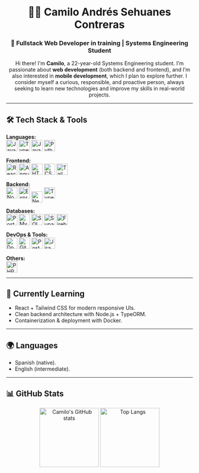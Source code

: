 <h1 align="center">👨‍💻 Camilo Andrés Sehuanes Contreras</h1>  

<h3 align="center">🚀 Fullstack Web Developer in training | Systems Engineering Student</h3>  

<p align="center">
Hi there! I'm <b>Camilo</b>, a 22-year-old Systems Engineering student.  
I’m passionate about <b>web development</b> (both backend and frontend), and I’m also interested in <b>mobile development</b>, which I plan to explore further.  
I consider myself a curious, responsible, and proactive person, always seeking to learn new technologies and improve my skills in real-world projects.  
</p>  

---

## 🛠️ Tech Stack & Tools  

**Languages:**  
<img src="https://cdn.jsdelivr.net/gh/devicons/devicon/icons/javascript/javascript-original.svg" alt="JavaScript" width="30" height="30"/> 
<img src="https://cdn.jsdelivr.net/gh/devicons/devicon/icons/typescript/typescript-original.svg" alt="TypeScript" width="30" height="30"/> 
<img src="https://cdn.jsdelivr.net/gh/devicons/devicon/icons/java/java-original.svg" alt="Java" width="30" height="30"/> 
<img src="https://cdn.jsdelivr.net/gh/devicons/devicon/icons/python/python-original.svg" alt="Python" width="30" height="30"/>  

**Frontend:**  
<img src="https://cdn.jsdelivr.net/gh/devicons/devicon/icons/react/react-original.svg" alt="React" width="30" height="30"/> 
<img src="https://cdn.jsdelivr.net/gh/devicons/devicon/icons/angularjs/angularjs-original.svg" alt="Angular" width="30" height="30"/> 
<img src="https://cdn.jsdelivr.net/gh/devicons/devicon/icons/html5/html5-original.svg" alt="HTML5" width="30" height="30"/> 
<img src="https://cdn.jsdelivr.net/gh/devicons/devicon/icons/css3/css3-original.svg" alt="CSS3" width="30" height="30"/> 
<img src="https://cdn.jsdelivr.net/gh/devicons/devicon/icons/tailwindcss/tailwindcss-original.svg" alt="Tailwind" width="30" height="30"/>  

**Backend:**  
<img src="https://cdn.jsdelivr.net/gh/devicons/devicon/icons/nodejs/nodejs-original.svg" alt="Node.js" width="30" height="30"/> 
<img src="https://img.icons8.com/ios/50/000000/express-js.png" alt="Express.js" width="30" height="30"/> 
<img src="https://cdn.simpleicons.org/nestjs/E0234E" alt="NestJS" width="30" height="30" style="vertical-align: middle;"/> 
<img src="https://avatars.githubusercontent.com/u/20165699?s=200&v=4" alt="TypeORM" width="30" height="30"/> 
 

**Databases:**  
<img src="https://cdn.jsdelivr.net/gh/devicons/devicon/icons/postgresql/postgresql-original.svg" alt="PostgreSQL" width="30" height="30"/> 
<img src="https://cdn.jsdelivr.net/gh/devicons/devicon/icons/mysql/mysql-original.svg" alt="MySQL" width="30" height="30"/> 
<img src="https://img.icons8.com/color/48/microsoft-sql-server.png" alt="SQL Server" width="30" height="30"/> 
<img src="https://cdn.simpleicons.org/supabase/3FCF8E" alt="Supabase" width="30" height="30"/> 
<img src="https://cdn.jsdelivr.net/gh/devicons/devicon/icons/firebase/firebase-plain.svg" alt="Firebase" width="30" height="30"/>  

**DevOps & Tools:**  
<img src="https://cdn.jsdelivr.net/gh/devicons/devicon/icons/docker/docker-original.svg" alt="Docker" width="30" height="30"/> 
<img src="https://cdn.jsdelivr.net/gh/devicons/devicon/icons/git/git-original.svg" alt="Git" width="30" height="30"/> 
<img src="https://cdn.jsdelivr.net/gh/devicons/devicon/icons/postman/postman-original.svg" alt="Postman" width="30" height="30"/> 
<img src="https://cdn.jsdelivr.net/gh/devicons/devicon/icons/jira/jira-original.svg" alt="Jira" width="30" height="30"/>  

**Others:**  
<img src="https://cdn.jsdelivr.net/gh/devicons/devicon/icons/php/php-original.svg" alt="PHP" width="30" height="30"/>  

---

## 🌱 Currently Learning  
- React + Tailwind CSS for modern responsive UIs.  
- Clean backend architecture with Node.js + TypeORM.  
- Containerization & deployment with Docker.  

---

## 🌍 Languages  
- Spanish (native).  
- English (intermediate).  

---

## 📊 GitHub Stats  

<div align="center">
  <img src="https://github-readme-stats.vercel.app/api?username=Camilo-ASC&show_icons=true&theme=tokyonight" alt="Camilo's GitHub stats" height="160"/>
  <img src="https://github-readme-stats.vercel.app/api/top-langs/?username=Camilo-ASC&layout=compact&theme=tokyonight" alt="Top Langs" height="160"/>
</div>  
